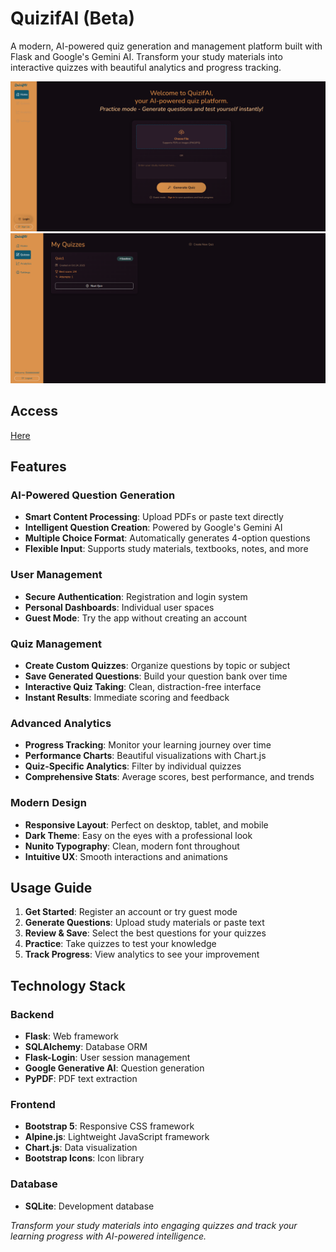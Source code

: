 # QuizifAI (Beta)

A modern, AI-powered quiz generation and management platform built with Flask and Google's Gemini AI. Transform your study materials into interactive quizzes with beautiful analytics and progress tracking.

![Home-Page](qai-home.PNG)
![Quiz-Page](qai-quiz.PNG)

## Access
[Here](https://quizifai-1.onrender.com/)

## Features

### **AI-Powered Question Generation**
- **Smart Content Processing**: Upload PDFs or paste text directly
- **Intelligent Question Creation**: Powered by Google's Gemini AI
- **Multiple Choice Format**: Automatically generates 4-option questions
- **Flexible Input**: Supports study materials, textbooks, notes, and more

### **User Management**
- **Secure Authentication**: Registration and login system
- **Personal Dashboards**: Individual user spaces
- **Guest Mode**: Try the app without creating an account

### **Quiz Management**
- **Create Custom Quizzes**: Organize questions by topic or subject
- **Save Generated Questions**: Build your question bank over time
- **Interactive Quiz Taking**: Clean, distraction-free interface
- **Instant Results**: Immediate scoring and feedback

### **Advanced Analytics**
- **Progress Tracking**: Monitor your learning journey over time
- **Performance Charts**: Beautiful visualizations with Chart.js
- **Quiz-Specific Analytics**: Filter by individual quizzes
- **Comprehensive Stats**: Average scores, best performance, and trends

### **Modern Design**
- **Responsive Layout**: Perfect on desktop, tablet, and mobile
- **Dark Theme**: Easy on the eyes with a professional look
- **Nunito Typography**: Clean, modern font throughout
- **Intuitive UX**: Smooth interactions and animations

## Usage Guide

1. **Get Started**: Register an account or try guest mode
2. **Generate Questions**: Upload study materials or paste text
3. **Review & Save**: Select the best questions for your quizzes
4. **Practice**: Take quizzes to test your knowledge
5. **Track Progress**: View analytics to see your improvement

## Technology Stack

### Backend
- **Flask**: Web framework
- **SQLAlchemy**: Database ORM
- **Flask-Login**: User session management
- **Google Generative AI**: Question generation
- **PyPDF**: PDF text extraction

### Frontend
- **Bootstrap 5**: Responsive CSS framework
- **Alpine.js**: Lightweight JavaScript framework
- **Chart.js**: Data visualization
- **Bootstrap Icons**: Icon library

### Database
- **SQLite**: Development database

*Transform your study materials into engaging quizzes and track your learning progress with AI-powered intelligence.*



